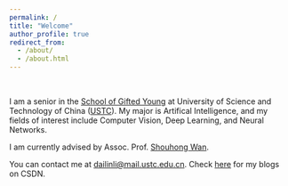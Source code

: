 ```yaml
---
permalink: /
title: "Welcome"
author_profile: true
redirect_from: 
  - /about/
  - /about.html
---
```


<br>

I am a senior in the [School of Gifted Young](https://en.scgy.ustc.edu.cn/) at University of Science and Technology of China ([USTC](https://en.ustc.edu.cn/)). My major is Artifical Intelligence, and my fields of interest include Computer Vision, Deep Learning, and Neural Networks.

I am currently advised by Assoc. Prof. [Shouhong Wan](https://cs.ustc.edu.cn/2020/0906/c23239a460133/page.htm).

You can contact me at [dailinli@mail.ustc.edu.cn](mailto:dailinli@mail.ustc.edu.cn). Check [here](https://blog.csdn.net/m0_59500538?type=blog) for my blogs on CSDN.

<!-- You can find my CV here: [XX's Curriculum Vitae](../assets/Curriculum_Vitae.pdf). -->
